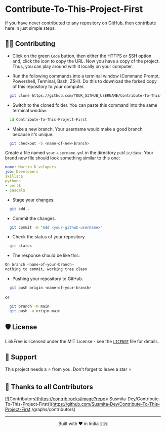 # Contribute-To-This-Project-First
If you have never contributed to any repository on GitHub, then contribute here in just simple steps.

## 👨‍💻 Contributing
- Click on the green `Code` button, then either the HTTPS or SSH option and, click the icon to copy the URL. Now you have a copy of the project. Thus, you can play around with it locally on your computer.

- Run the following commands into a terminal window (Command Prompt, Powershell, Terminal, Bash, ZSH). Do this to download the forked copy of this repository to your computer.

```bash
  git clone https://github.com/YOUR_GITHUB_USERNAME/Contribute-To-This-Project-First.git
```

- Switch to the cloned folder. You can paste this command into the same terminal window.

```bash
  cd Contribute-To-This-Project-First
```

- Make a new branch. Your username would make a good branch because it's unique.

```bash
  git checkout -b <name-of-new-branch>
```

Create a file named `your-username.yml` in the directory `public/data`.
Your brand new file should look something similar to this one:

```yml
name: Martin D velopers
job: Developers
skills:$
pythons
- perl$
- pascal$
```
- Stage your changes.

```bash
  git add .
```

- Commit the changes.

```bash
  git commit -m "Add <your-github-username>"
```

- Check the status of your repository.

```bash
  git status
```

- The response should be like this:

```bash
On branch <name-of-your-branch>
nothing to commit, working tree clean
```

- Pushing your repository to GitHub.

```bash
  git push origin <name-of-your-branch>
```

or

```bash
  git branch -M main
  git push -u origin main
```

## 🛡️ License

LinkFree is licensed under the MIT License - see the [`LICENSE`](LICENSE) file for details.

## 🙏 Support

This project needs a ⭐️ from you. Don't forget to leave a star ⭐️

## 💪 Thanks to all Contributors

[![Contributors](https://contrib.rocks/image?repo= Susmita-Dey/Contribute-To-This-Project-First)](https://github.com/Susmita-Dey/Contribute-To-This-Project-First
/graphs/contributors)

<hr>
<p align="center">
Built with ❤️ in India 🇮🇳 
</p>
